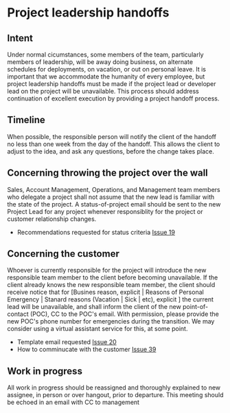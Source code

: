 # Project leadership handoffs

## Intent
Under normal cicumstances, some members of the team, particularly members of leadership, will be away doing business, on alternate schedules for deployments, on vacation, or out on personal leave.  It is important that we accommodate the humanity of every employee, but project leadership handoffs must be made if the project lead or developer lead on the project will be unavailable.  This process should address continuation of excellent execution by providing a project handoff process.

## Timeline
When possible, the responsible person will notify the client of the handoff no less than one week from the day of the handoff.  This allows the client to adjust to the idea, and ask any questions, before the change takes place.

## Concerning throwing the project over the wall
Sales, Account Management, Operations, and Management team members who delegate a project shall not assume that the  new lead is familiar with the state of the project.  A status-of-project email should be sent to the new Project Lead for any project whenever responsiblity for the project or customer relationship changes.

- Recommendations requested for status criteria [Issue 19](https://github.com/RadialDevGroup/Policy/issues/19)

## Concerning the customer
Whoever is currently responsible for the project will introduce the new responsible team member to the client before becoming unavailable.  If the client already knows the new responsible team member, the client should receive notice that for [Busines reason, explicit | Reasons of Personal Emergency | Stanard reasons (Vacation | Sick | etc), explicit ] the current lead will be unavailable, and shall inform the client of the new point-of-contact (POC), CC to the POC's email. With permission, please provide the new POC's phone number for emergencies during the transition.  We may consider using a virtual assistant service for this, at some point.

- Template email requested [Issue 20](https://github.com/RadialDevGroup/Policy/issues/20)
- How to comminucate with the customer [Issue 39](https://github.com/RadialDevGroup/Policy/issues/39)

## Work in progress
All work in progress should be reassigned and thoroughly explained to new assignee, in person or over hangout, prior to departure.  This meeting should be echoed in an email with CC to management
